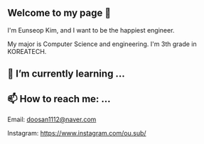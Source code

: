 ## Welcome to my page 👋

I'm Eunseop Kim, and I want to be the happiest engineer.

My major is Computer Science and engineering. I'm 3th grade in KOREATECH. 

## 🌱 I’m currently learning ...



## 📫 How to reach me: ...

Email: doosan1112@naver.com

Instagram: https://www.instagram.com/ou.sub/





<!--
**KimEunSeop/KimEunSeop** is a ✨ _special_ ✨ repository because its `README.md` (this file) appears on your GitHub profile.

Here are some ideas to get you started:

- 🔭 I’m currently working on ...
- 🌱 I’m currently learning ...
- 👯 I’m looking to collaborate on ...
- 🤔 I’m looking for help with ...
- 💬 Ask me about ...
- 📫 How to reach me: ...
- 😄 Pronouns: ...
- ⚡ Fun fact: ...
-->
